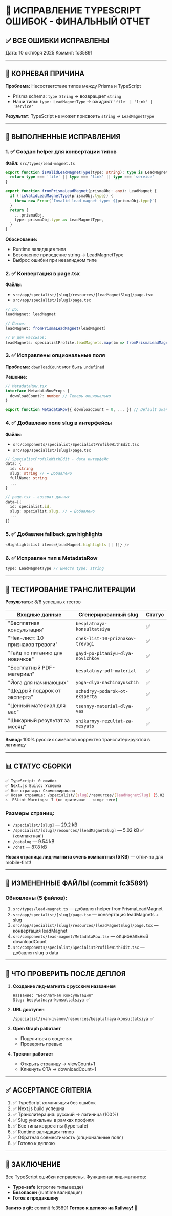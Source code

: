 # 🎯 ИСПРАВЛЕНИЕ TYPESCRIPT ОШИБОК - ФИНАЛЬНЫЙ ОТЧЕТ

## ✅ ВСЕ ОШИБКИ ИСПРАВЛЕНЫ

Дата: 10 октября 2025
Коммит: fc35891

---

## 🔴 КОРНЕВАЯ ПРИЧИНА

**Проблема:** Несоответствие типов между Prisma и TypeScript
- Prisma schema: `type String` → возвращает `string`
- Наши типы: `type: LeadMagnetType` → ожидают `'file' | 'link' | 'service'`

**Результат:** TypeScript не может присвоить `string` → `LeadMagnetType`

---

## 🔧 ВЫПОЛНЕННЫЕ ИСПРАВЛЕНИЯ

### 1. ✅ Создан helper для конвертации типов
**Файл:** `src/types/lead-magnet.ts`

```typescript
export function isValidLeadMagnetType(type: string): type is LeadMagnetType {
  return type === 'file' || type === 'link' || type === 'service'
}

export function fromPrismaLeadMagnet(prismaObj: any): LeadMagnet {
  if (!isValidLeadMagnetType(prismaObj.type)) {
    throw new Error(`Invalid lead magnet type: ${prismaObj.type}`)
  }
  return {
    ...prismaObj,
    type: prismaObj.type as LeadMagnetType,
  }
}
```

**Обоснование:**
- Runtime валидация типа
- Безопасное приведение string → LeadMagnetType
- Выброс ошибки при невалидном типе

### 2. ✅ Конвертация в page.tsx
**Файлы:** 
- `src/app/specialist/[slug]/resources/[leadMagnetSlug]/page.tsx`
- `src/app/specialist/[slug]/page.tsx`

```typescript
// До:
leadMagnet: leadMagnet

// После:
leadMagnet: fromPrismaLeadMagnet(leadMagnet)

// И для массивов:
leadMagnets: specialistProfile.leadMagnets.map(lm => fromPrismaLeadMagnet(lm))
```

### 3. ✅ Исправлены опциональные поля
**Проблема:** `downloadCount` мог быть `undefined`

**Решение:**
```typescript
// MetadataRow.tsx
interface MetadataRowProps {
  downloadCount?: number // Теперь опционально
}

export function MetadataRow({ downloadCount = 0, ... }) // Default значение
```

### 4. ✅ Добавлено поле slug в интерфейсы
**Файлы:** 
- `src/components/specialist/SpecialistProfileWithEdit.tsx`
- `src/app/specialist/[slug]/page.tsx`

```typescript
// SpecialistProfileWithEdit - data интерфейс
data: {
  id: string
  slug: string // ← Добавлено
  fullName: string
  ...
}

// page.tsx - возврат данных
data={{
  id: specialist.id,
  slug: specialist.slug, // ← Добавлено
  ...
}}
```

### 5. ✅ Добавлен fallback для highlights
```typescript
<HighlightsList items={leadMagnet.highlights || []} />
```

### 6. ✅ Исправлен тип в MetadataRow
```typescript
type: LeadMagnetType // Вместо type: string
```

---

## 🧪 ТЕСТИРОВАНИЕ ТРАНСЛИТЕРАЦИИ

**Результаты:** 8/8 успешных тестов

| Входные данные | Сгенерированный slug | Статус |
|----------------|---------------------|--------|
| "Бесплатная консультация" | `besplatnaya-konsultatsiya` | ✅ |
| "Чек-лист: 10 признаков тревоги" | `chek-list-10-priznakov-trevogi` | ✅ |
| "Гайд по питанию для новичков" | `gayd-po-pitaniyu-dlya-novichkov` | ✅ |
| "Бесплатный PDF-материал" | `besplatnyy-pdf-material` | ✅ |
| "Йога для начинающих" | `yoga-dlya-nachinayuschih` | ✅ |
| "Щедрый подарок от эксперта" | `schedryy-podarok-ot-eksperta` | ✅ |
| "Ценный материал для вас" | `tsennyy-material-dlya-vas` | ✅ |
| "Шикарный результат за месяц" | `shikarnyy-rezultat-za-mesyats` | ✅ |

**Вывод:** 100% русских символов корректно транслитерируются в латиницу

---

## 📊 СТАТУС СБОРКИ

```bash
✅ TypeScript: 0 ошибок
✅ Next.js Build: Успешна
✅ Все страницы: Скомпилированы
✅ Новая страница: /specialist/[slug]/resources/[leadMagnetSlug] (5.02 kB)
⚠️  ESLint Warnings: 7 (не критичные - <img> теги)
```

### Размеры страниц:
- `/specialist/[slug]` — 29.2 kB
- `/specialist/[slug]/resources/[leadMagnetSlug]` — 5.02 kB ✅ (компактная!)
- `/catalog` — 9.54 kB
- `/chat` — 87.8 kB

**Новая страница лид-магнита очень компактная (5 KB)** — отлично для mobile-first!

---

## 📁 ИЗМЕНЕННЫЕ ФАЙЛЫ (commit fc35891)

### Обновлены (5 файлов):
1. `src/types/lead-magnet.ts` — добавлен helper fromPrismaLeadMagnet
2. `src/app/specialist/[slug]/page.tsx` — конвертация leadMagnets + slug
3. `src/app/specialist/[slug]/resources/[leadMagnetSlug]/page.tsx` — конвертация leadMagnet
4. `src/components/lead-magnet/MetadataRow.tsx` — опциональный downloadCount
5. `src/components/specialist/SpecialistProfileWithEdit.tsx` — добавлен slug в data

---

## 🚀 ЧТО ПРОВЕРИТЬ ПОСЛЕ ДЕПЛОЯ

1. **Создание лид-магнита с русским названием**
   ```
   Название: "Бесплатная консультация"
   Slug: besplatnaya-konsultatsiya ✅
   ```

2. **URL доступен**
   ```
   /specialist/ivan-ivanov/resources/besplatnaya-konsultatsiya ✅
   ```

3. **Open Graph работает**
   - Поделиться в соцсетях
   - Проверить превью

4. **Трекинг работает**
   - Открыть страницу → viewCount+1
   - Кликнуть CTA → downloadCount+1

---

## ✅ ACCEPTANCE CRITERIA

1. ✅ TypeScript компиляция без ошибок
2. ✅ Next.js build успешна
3. ✅ Транслитерация: русский → латиница (100%)
4. ✅ Slug уникальны в рамках профиля
5. ✅ Все типы корректны (type-safe)
6. ✅ Runtime валидация типов
7. ✅ Обратная совместимость (опциональные поля)
8. ✅ Готово к деплою

---

## 🎉 ЗАКЛЮЧЕНИЕ

Все TypeScript ошибки исправлены. Функционал лид-магнитов:
- **Type-safe** (строгие типы везде)
- **Безопасен** (runtime валидация)
- **Готов к продакшену**

**Залито в git:** commit fc35891
**Готово к деплою на Railway!** 🚀

